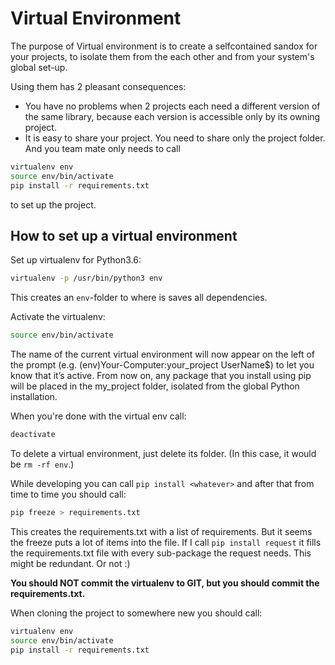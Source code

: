 # Virtual Environment

The purpose of Virtual environment is to create a selfcontained sandox
for your projects, to isolate them from the each other and from your
system's global set-up. 

Using them has 2 pleasant consequences:
- You have no problems when 2 projects each need a different version 
of the same library, because each version is accessible only by its 
owning project.
- It is easy to share your project. You need to share only the project folder.
And you team mate only needs to call
```bash
virtualenv env
source env/bin/activate
pip install -r requirements.txt
```
to set up the project.

## How to set up a virtual environment

Set up virtualenv for Python3.6:
```bash
virtualenv -p /usr/bin/python3 env
```

This creates an `env`-folder to where is saves all dependencies.

Activate the virtualenv:
```bash
source env/bin/activate
```

The name of the current virtual environment will now appear on the left of the 
prompt (e.g. (env)Your-Computer:your_project UserName$) to let you know that 
it’s active. From now on, any package that you install using pip will be 
placed in the my_project folder, isolated from the global Python installation.

When you're done with the virtual env call:
```bash
deactivate
```

To delete a virtual environment, just delete its folder. 
(In this case, it would be `rm -rf env`.)

While developing you can call `pip install <whatever>` and after that from time
to time you should call:
```bash
pip freeze > requirements.txt
```

This creates the requirements.txt with a list of requirements.
But it seems the freeze puts a lot of items into the file. If I call 
`pip install request` it fills the requirements.txt file with every 
sub-package the request needs. This might be redundant. Or not :)

**You should NOT commit the virtualenv to GIT, but you should commit the 
requirements.txt.**

When cloning the project to somewhere new you should call:
```bash
virtualenv env
source env/bin/activate
pip install -r requirements.txt
```
